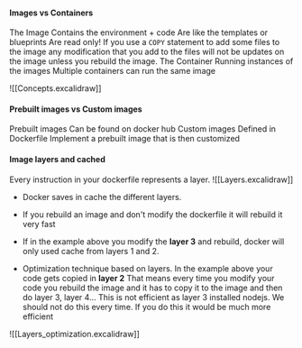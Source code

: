 #### Images vs Containers

The Image
	Contains the environment + code
	Are like the templates or blueprints
	Are read only! If you use a `COPY` statement to add some files to the image any modification that you add to the files will not be updates on the image unless you rebuild the image.
The Container
	Running instances of the images
	Multiple containers can run the same image


![[Concepts.excalidraw]]



#### Prebuilt images vs Custom images
Prebuilt images 
	Can be found on docker hub
Custom images 
	Defined in Dockerfile
	Implement a prebuilt image that is then customized


#### Image layers and cached
Every instruction in your dockerfile represents a layer.
![[Layers.excalidraw]]

- Docker saves in cache the different layers.
- If you rebuild an image and don't modify the dockerfile it will rebuild it very fast
- If in the example above you modify the __layer 3__ and rebuild, docker will only used cache from layers 1 and 2.

- Optimization technique based on layers.
In the example above your code gets copied in __layer 2__ 
That means every time you modify your code you rebuild the image and it has to copy it to the image and then do layer 3, layer 4... 
This is not efficient as layer 3 installed nodejs. We should not do this every time. If you do this it would be much more efficient

![[Layers_optimization.excalidraw]]

